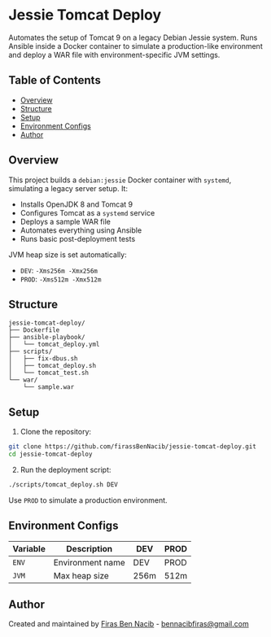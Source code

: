 
# Jessie Tomcat Deploy

Automates the setup of Tomcat 9 on a legacy Debian Jessie system. Runs Ansible inside a Docker container to simulate a production-like environment and deploy a WAR file with environment-specific JVM settings.


## Table of Contents

* [Overview](#overview)
* [Structure](#structure)
* [Setup](#setup)
* [Environment Configs](#environment-configs)
* [Author](#author)

## Overview

This project builds a `debian:jessie` Docker container with `systemd`, simulating a legacy server setup. It:

* Installs OpenJDK 8 and Tomcat 9
* Configures Tomcat as a `systemd` service
* Deploys a sample WAR file
* Automates everything using Ansible
* Runs basic post-deployment tests

JVM heap size is set automatically:

* `DEV`: `-Xms256m -Xmx256m`
* `PROD`: `-Xms512m -Xmx512m`

## Structure

```
jessie-tomcat-deploy/
├── Dockerfile
├── ansible-playbook/
│   └── tomcat_deploy.yml
├── scripts/
│   ├── fix-dbus.sh
│   ├── tomcat_deploy.sh
│   └── tomcat_test.sh
└── war/
    └── sample.war
```



## Setup

1. Clone the repository:

```bash
git clone https://github.com/firassBenNacib/jessie-tomcat-deploy.git
cd jessie-tomcat-deploy
```

2. Run the deployment script:

```bash
./scripts/tomcat_deploy.sh DEV
```

Use `PROD` to simulate a production environment.



## Environment Configs

| Variable | Description      | DEV  | PROD |
| -------- | ---------------- | ---- | ---- |
| `ENV`    | Environment name | DEV  | PROD |
| `JVM`    | Max heap size    | 256m | 512m |


## Author

Created and maintained by [Firas Ben Nacib](https://github.com/firassBenNacib) - [bennacibfiras@gmail.com](mailto:bennacibfiras@gmail.com)


